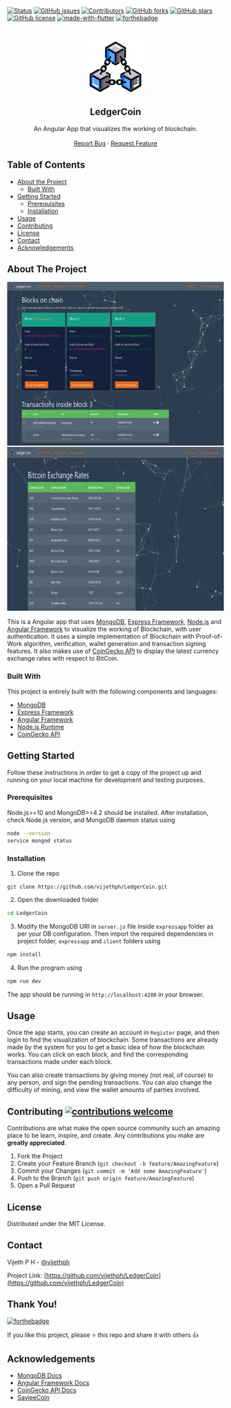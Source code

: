 [![Status](https://img.shields.io/badge/status-active-success.svg?style=flat-square&logo=angular)]()
[![GitHub issues](https://img.shields.io/github/issues/vijethph/LedgerCoin?style=flat-square)](https://github.com/vijethph/LedgerCoin/issues)
[![Contributors](https://img.shields.io/github/contributors/vijethph/LedgerCoin?style=flat-square)](https://github.com/vijethph/LedgerCoin/graphs/contributors)
[![GitHub forks](https://img.shields.io/github/forks/vijethph/LedgerCoin?color=blue&style=flat-square)](https://github.com/vijethph/LedgerCoin/network)
[![GitHub stars](https://img.shields.io/github/stars/vijethph/LedgerCoin?color=yellow&style=flat-square)](https://github.com/vijethph/LedgerCoin/stargazers)
[![GitHub license](https://img.shields.io/github/license/vijethph/LedgerCoin?style=flat-square)](https://github.com/vijethph/LedgerCoin/blob/master/LICENSE)
[![made-with-flutter](https://img.shields.io/badge/made%20with-angular-1abc9c.svg?style=for-the-badge&labelColor=2c3e50)](https://www.android.com)
[![forthebadge](https://forthebadge.com/images/badges/powered-by-black-magic.svg)](https://forthebadge.com)

<br />
<p align="center">
  <a href="https://github.com/vijethph/LedgerCoin">
    <img src="frontend/src/assets/blockchain.svg" alt="Logo" width="120" height="120">
  </a>

  <h2 align="center">LedgerCoin</h2>

  <p align="center">
    An Angular App that visualizes the working of blockchain.
    <br />
    <br />
    <a href="https://github.com/vijethph/LedgerCoin/issues">Report Bug</a>
    ·
    <a href="https://github.com/vijethph/LedgerCoin/issues">Request Feature</a>
  </p>
</p>

<!-- TABLE OF CONTENTS -->

## Table of Contents

- [About the Project](#about-the-project)
  - [Built With](#built-with)
- [Getting Started](#getting-started)
  - [Prerequisites](#prerequisites)
  - [Installation](#installation)
- [Usage](#usage)
- [Contributing](#contributing)
- [License](#license)
- [Contact](#contact)
- [Acknowledgements](#acknowledgements)

<!-- ABOUT THE PROJECT -->

## About The Project

<img src="blocksonchain.png" width="620" height="380" alt="Project working"> <img src="cryptotable.png" width="620" height="380" alt="second screenshot">

This is a Angular app that uses [MongoDB](https://www.mongodb.com), [Express Framework](https://expressjs.com), [Node.js](https://nodejs.org/en) and [Angular Framework](https://angular.io) to visualize the working of Blockchain, with user authentication. It uses a simple implementation of Blockchain with Proof-of-Work algorithm, verification, wallet generation and transaction signing features. It also makes use of [CoinGecko API](https://www.coingecko.com/en/api) to display the latest currency exchange rates with respect to BitCoin.

### Built With

This project is entirely built with the following components and languages:

- [MongoDB](https://www.mongodb.com)
- [Express Framework](https://expressjs.com/)
- [Angular Framework](https://angular.io)
- [Node.js Runtime](https://nodejs.org/en)
- [CoinGecko API](https://www.coingecko.com/en/api)

<!-- GETTING STARTED -->

## Getting Started

Follow these instructions in order to get a copy of the project up and running on your local machine for development and testing purposes.

### Prerequisites

Node.js>=10 and MongoDB>=4.2 should be installed. After installation, check Node.js version, and MongoDB daemon status using

```sh
node --version
service mongod status
```

### Installation

1. Clone the repo

```git
git clone https://github.com/vijethph/LedgerCoin.git
```

2. Open the downloaded folder

```sh
cd LedgerCoin
```

3. Modify the MongoDB URI in `server.js` file inside `expressapp` folder as per your DB configuration. Then import the required dependencies in project folder, `expressapp` and `client` folders using

```sh
npm install
```

4. Run the program using

```sh
npm run dev
```

The app should be running in `http://localhost:4200` in your browser.

<!-- USAGE EXAMPLES -->

## Usage

Once the app starts, you can create an account in `Register` page, and then login to find the visualization of blockchain. Some transactions are already made by the system for you to get a basic idea of how the blockchain works. You can click on each block, and find the corresponding transactions made under each block.

You can also create transactions by giving money (not real, of course) to any person, and sign the pending transactions. You can also change the difficulty of mining, and view the wallet amounts of parties involved.

<!-- CONTRIBUTING -->

## Contributing [![contributions welcome](https://img.shields.io/badge/contributions-welcome-brightgreen.svg?style=flat-square)](https://github.com/vijethph/LedgerCoin/pulls)

Contributions are what make the open source community such an amazing place to be learn, inspire, and create. Any contributions you make are **greatly appreciated**.

1. Fork the Project
2. Create your Feature Branch (`git checkout -b feature/AmazingFeature`)
3. Commit your Changes (`git commit -m 'Add some AmazingFeature'`)
4. Push to the Branch (`git push origin feature/AmazingFeature`)
5. Open a Pull Request

<!-- LICENSE -->

## License

Distributed under the MIT License.

<!-- CONTACT -->

## Contact

Vijeth P H - [@vijethph](https://github.com/vijethph)

Project Link: [https://github.com/vijethph/LedgerCoin](https://github.com/vijethph/LedgerCoin)

## Thank You!

[![forthebadge](https://forthebadge.com/images/badges/built-with-love.svg)](https://forthebadge.com)

If you like this project, please ⭐ this repo and share it with others 👍

<!-- ACKNOWLEDGEMENTS -->

## Acknowledgements

- [MongoDB Docs](https://docs.mongodb.com/)
- [Angular Framework Docs](https://angular.io/docs)
- [CoinGecko API Docs](https://www.coingecko.com/api/documentations/v3)
- [SavjeeCoin](https://github.com/Savjee/SavjeeCoin)
